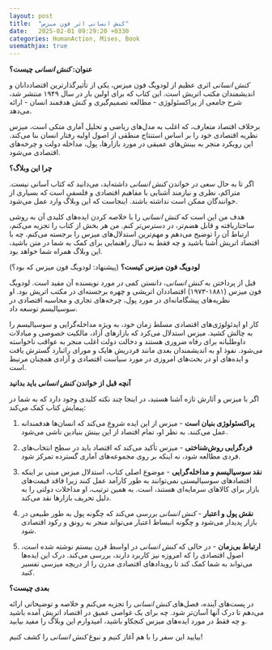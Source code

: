 ```yaml
---
layout: post
title:  "کنش انسانی اثر فون میزس"
date:   2025-02-01 09:29:20 +0330
categories: HumanAction, Mises, Book
usemathjax: true
---
```


**عنوان: *کنش انسانی* چیست؟**

*کنش انسانی* اثری عظیم از لودویگ فون میزس، یکی از تأثیرگذارترین اقتصاددانان و اندیشمندان مکتب اتریش است. این کتاب که برای اولین بار در سال ۱۹۴۹ منتشر شد، شرح جامعی از پراکسئولوژی - مطالعه تصمیم‌گیری و کنش هدفمند انسان - ارائه می‌دهد.

برخلاف اقتصاد متعارف، که اغلب به مدل‌های ریاضی و تحلیل آماری متکی است، میزس نظریه اقتصادی خود را بر اساس استنتاج منطقی از اصول اولیه رفتار انسان بنا می‌کند. این رویکرد منجر به بینش‌های عمیقی در مورد بازارها، پول، مداخله دولت و چرخه‌های اقتصادی می‌شود.

**چرا این وبلاگ؟**

اگر تا به حال سعی در خواندن *کنش انسانی* داشته‌اید، می‌دانید که کتاب آسانی نیست. متراکم، نظری و نیازمند آشنایی با مفاهیم اقتصادی و فلسفی است که بسیاری از خوانندگان ممکن است نداشته باشند. اینجاست که این وبلاگ وارد عمل می‌شود.

هدف من این است که *کنش انسانی* را با خلاصه کردن ایده‌های کلیدی آن به روشی ساختاریافته و قابل هضم‌تر، در دسترس‌تر کنم. من هر بخش از کتاب را تجزیه می‌کنم، ارتباط آن را توضیح می‌دهم و مهم‌ترین استدلال‌های میزس را برجسته می‌کنم. چه با اقتصاد اتریش آشنا باشید و چه فقط به دنبال راهنمایی برای کمک به شما در متن باشید، این وبلاگ همراه شما خواهد بود.

**لودویگ فون میزس کیست؟** (پیشنهاد: لودویگ فون میزس که بود؟)

قبل از پرداختن به *کنش انسانی*، دانستن کمی در مورد نویسنده آن مفید است. لودویگ فون میزس (۱۸۸۱-۱۹۷۳) اقتصاددان اتریشی و چهره برجسته‌ای در مکتب اتریش بود. او نظریه‌های پیشگامانه‌ای در مورد پول، چرخه‌های تجاری و محاسبه اقتصادی در سوسیالیسم توسعه داد.

کار او ایدئولوژی‌های اقتصادی مسلط زمان خود، به ویژه مداخله‌گرایی و سوسیالیسم را به چالش کشید. میزس استدلال می‌کرد که بازارهای آزاد، مالکیت خصوصی و مبادلات داوطلبانه برای رفاه ضروری هستند و دخالت دولت اغلب منجر به عواقب ناخواسته می‌شود. نفوذ او به اندیشمندان بعدی مانند فردریش هایک و مورای راثبارد گسترش یافت و ایده‌های او در بحث‌های امروزی در مورد سیاست اقتصادی و آزادی همچنان مرتبط است.

**آنچه قبل از خواندن *کنش انسانی* باید بدانید**

اگر با میزس و آثارش تازه آشنا هستید، در اینجا چند نکته کلیدی وجود دارد که به شما در پیمایش کتاب کمک می‌کند:

1. **پراکسئولوژی بنیان است** - میزس از این ایده شروع می‌کند که انسان‌ها هدفمندانه عمل می‌کنند. به نظر او، تمام اقتصاد از این بینش بنیادین ناشی می‌شود.

2. **فردگرایی روش‌شناختی** - میزس تأکید می‌کند که اقتصاد باید در سطح انتخاب‌های فردی مطالعه شود، نه اینکه بر روی مجموعه‌های آماری گسترده تمرکز شود.

3. **نقد سوسیالیسم و مداخله‌گرایی** - موضوع اصلی کتاب، استدلال میزس مبنی بر اینکه اقتصادهای سوسیالیستی نمی‌توانند به طور کارآمد عمل کنند زیرا فاقد قیمت‌های بازار برای کالاهای سرمایه‌ای هستند، است. به همین ترتیب، او مداخلات دولتی را به دلیل تحریف بازارها نقد می‌کند.

4. **نقش پول و اعتبار** - *کنش انسانی* بررسی می‌کند که چگونه پول به طور طبیعی در بازار پدیدار می‌شود و چگونه انبساط اعتبار می‌تواند منجر به رونق و رکود اقتصادی شود.

5. **ارتباط بی‌زمان** - در حالی که *کنش انسانی* در اواسط قرن بیستم نوشته شده است، اصول اقتصادی را که امروزه نیز کاربرد دارند، بررسی می‌کند. درک این ایده‌ها می‌تواند به شما کمک کند تا رویدادهای اقتصادی مدرن را از دریچه میزسی تفسیر کنید.

**بعدی چیست؟**

در پست‌های آینده، فصل‌های *کنش انسانی* را تجزیه می‌کنم و خلاصه و توضیحاتی ارائه می‌دهم تا درک آنها آسان‌تر شود. چه برای یک غواصی عمیق در اقتصاد اتریش آمده باشید و چه فقط در مورد ایده‌های میزس کنجکاو باشید، امیدوارم این وبلاگ را مفید بیابید.

بیایید این سفر را با هم آغاز کنیم و نبوغ *کنش انسانی* را کشف کنیم!

</div>
